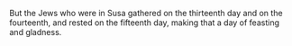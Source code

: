 But the Jews who were in Susa gathered on the thirteenth day and on the fourteenth, and rested on the fifteenth day, making that a day of feasting and gladness.
